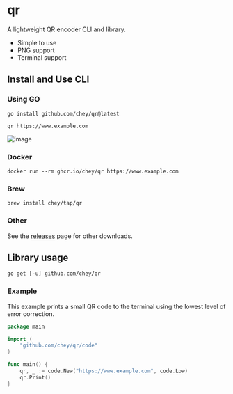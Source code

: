 # qr

A lightweight QR encoder CLI and library.

* Simple to use
* PNG support
* Terminal support

## Install and Use CLI

### Using GO
```shell
go install github.com/chey/qr@latest

qr https://www.example.com
```
![image](https://user-images.githubusercontent.com/152618/236944628-d9d0b7d2-14f7-4f40-b1ee-fd5640b6264a.png)

### Docker
```
docker run --rm ghcr.io/chey/qr https://www.example.com
```

### Brew
```
brew install chey/tap/qr
```

### Other
See the [releases](https://github.com/chey/qr/releases) page for other downloads.

## Library usage
```shell
go get [-u] github.com/chey/qr
```

### Example

This example prints a small QR code to the terminal using the lowest level of error correction.

```go
package main

import (
    "github.com/chey/qr/code"
)

func main() {
    qr, _ := code.New("https://www.example.com", code.Low)
    qr.Print()
}
```
